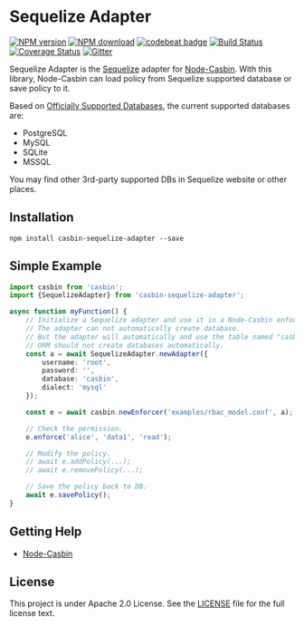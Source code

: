 Sequelize Adapter
====
[![NPM version][npm-image]][npm-url]
[![NPM download][download-image]][download-url]
[![codebeat badge](https://codebeat.co/badges/c17c9ee1-da42-4db3-8047-9574ad2b23b1)](https://codebeat.co/projects/github-com-node-casbin-sequelize-adapter-master)
[![Build Status](https://travis-ci.org/node-casbin/sequelize-adapter.svg?branch=master)](https://travis-ci.org/node-casbin/sequelize-adapter)
[![Coverage Status](https://coveralls.io/repos/github/node-casbin/sequelize-adapter/badge.svg?branch=master)](https://coveralls.io/github/node-casbin/sequelize-adapter?branch=master)
[![Gitter](https://badges.gitter.im/Join%20Chat.svg)](https://gitter.im/casbin/lobby)

[npm-image]: https://img.shields.io/npm/v/casbin-sequelize-adapter.svg?style=flat-square
[npm-url]: https://npmjs.org/package/casbin-sequelize-adapter
[download-image]: https://img.shields.io/npm/dm/casbin-sequelize-adapter.svg?style=flat-square
[download-url]: https://npmjs.org/package/casbin-sequelize-adapter

Sequelize Adapter is the [Sequelize](https://github.com/sequelize/sequelize) adapter for [Node-Casbin](https://github.com/casbin/node-casbin). With this library, Node-Casbin can load policy from Sequelize supported database or save policy to it.

Based on [Officially Supported Databases](http://docs.sequelizejs.com/), the current supported databases are:

- PostgreSQL
- MySQL
- SQLite
- MSSQL

You may find other 3rd-party supported DBs in Sequelize website or other places.

## Installation

    npm install casbin-sequelize-adapter --save

## Simple Example

```typescript
import casbin from 'casbin';
import {SequelizeAdapter} from 'casbin-sequelize-adapter';

async function myFunction() {
    // Initialize a Sequelize adapter and use it in a Node-Casbin enforcer:
    // The adapter can not automatically create database.
    // But the adapter will automatically and use the table named "casbin_rule".    
    // ORM should not create databases automatically.  
    const a = await SequelizeAdapter.newAdapter({
        username: 'root',
        password: '',
        database: 'casbin',
        dialect: 'mysql'
    });

    const e = await casbin.newEnforcer('examples/rbac_model.conf', a);

    // Check the permission.
    e.enforce('alice', 'data1', 'read');

    // Modify the policy.
    // await e.addPolicy(...);
    // await e.removePolicy(...);

    // Save the policy back to DB.
    await e.savePolicy();
}
```

## Getting Help

- [Node-Casbin](https://github.com/casbin/node-casbin)

## License

This project is under Apache 2.0 License. See the [LICENSE](LICENSE) file for the full license text.
